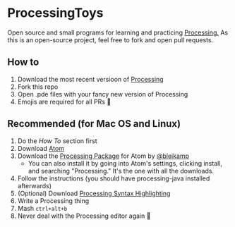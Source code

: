 # ProcessingToys  
Open source and small programs for learning and practicing [Processing.](https://processing.org/) As this is an open-source project, feel free to fork and open pull requests.

## How to
1. Download the most recent versioon of [Processing](https://processing.org/download/)   
2. Fork this repo  
3. Open .pde files with your fancy new version of Processing
4. Emojis are required for all PRs :muscle:

## Recommended (for Mac OS and Linux)
1. Do the _How To_ section first
2. Download [Atom](https://atom.io/)
3. Download the [Processing Package](https://atom.io/packages/processing) for Atom by [@bleikamp](https://github.com/bleikamp)  
    - You can also install it by going into Atom's settings, clicking install, and searching "Processing." It's the one with all the downloads.
4. Follow the instructions (you should have processing-java installed afterwards)
4. (Optional) Download [Processing Syntax Highlighting](https://atom.io/packages/processing-language)
5. Write a Processing thing
6. Mash `ctrl+alt+b`
5. Never deal with the Processing editor again :grimacing:
